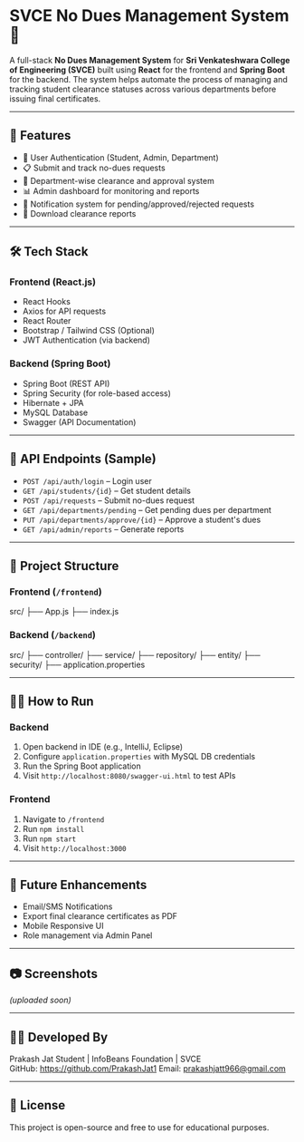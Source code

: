 # SVCE No Dues Management System 🧾

A full-stack **No Dues Management System** for **Sri Venkateshwara College of Engineering (SVCE)** built using **React** for the frontend and **Spring Boot** for the backend. The system helps automate the process of managing and tracking student clearance statuses across various departments before issuing final certificates.

---

## 🚀 Features

- 🔐 User Authentication (Student, Admin, Department)
- 📋 Submit and track no-dues requests
- 🏢 Department-wise clearance and approval system
- 📊 Admin dashboard for monitoring and reports
- 📩 Notification system for pending/approved/rejected requests
- 🧾 Download clearance reports

---

## 🛠️ Tech Stack

### Frontend (React.js)
- React Hooks
- Axios for API requests
- React Router
- Bootstrap / Tailwind CSS (Optional)
- JWT Authentication (via backend)

### Backend (Spring Boot)
- Spring Boot (REST API)
- Spring Security (for role-based access)
- Hibernate + JPA
- MySQL Database
- Swagger (API Documentation)

---

## 🔗 API Endpoints (Sample)

- `POST /api/auth/login` – Login user
- `GET /api/students/{id}` – Get student details
- `POST /api/requests` – Submit no-dues request
- `GET /api/departments/pending` – Get pending dues per department
- `PUT /api/departments/approve/{id}` – Approve a student's dues
- `GET /api/admin/reports` – Generate reports

---

## 📁 Project Structure

### Frontend (`/frontend`)
src/ ├── App.js ├── index.js

### Backend (`/backend`)
src/ ├── controller/ ├── service/ ├── repository/ ├── entity/ ├── security/ ├── application.properties


---

## 🧑‍💻 How to Run

### Backend
1. Open backend in IDE (e.g., IntelliJ, Eclipse)
2. Configure `application.properties` with MySQL DB credentials
3. Run the Spring Boot application
4. Visit `http://localhost:8080/swagger-ui.html` to test APIs

### Frontend
1. Navigate to `/frontend`
2. Run `npm install`
3. Run `npm start`
4. Visit `http://localhost:3000`

---

## 📌 Future Enhancements

- Email/SMS Notifications
- Export final clearance certificates as PDF
- Mobile Responsive UI
- Role management via Admin Panel

---

## 📷 Screenshots

*(uploaded soon)*

---

## 👨‍💻 Developed By

Prakash Jat 
Student | InfoBeans Foundation | SVCE  
GitHub: https://github.com/PrakashJat1
Email: [prakashjatt966@gmail.com](mailto:prakashjatt966@gmail.com)


---

## 📄 License

This project is open-source and free to use for educational purposes.
